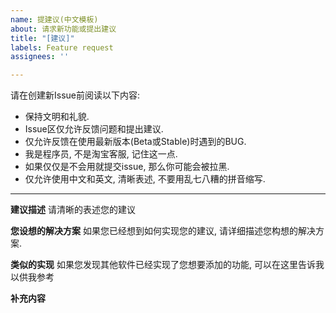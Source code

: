 ```yaml
---
name: 提建议(中文模板)
about: 请求新功能或提出建议
title: "[建议]"
labels: Feature request
assignees: ''

---
```


请在创建新Issue前阅读以下内容:
- 保持文明和礼貌.
- Issue区仅允许反馈问题和提出建议.
- 仅允许反馈在使用最新版本(Beta或Stable)时遇到的BUG.
- 我是程序员, 不是淘宝客服, 记住这一点.
- 如果仅仅是不会用就提交issue, 那么你可能会被拉黑.
- 仅允许使用中文和英文, 清晰表述, 不要用乱七八糟的拼音缩写.

---

**建议描述**
请清晰的表述您的建议

**您设想的解决方案**
如果您已经想到如何实现您的建议, 请详细描述您构想的解决方案.

**类似的实现**
如果您发现其他软件已经实现了您想要添加的功能, 可以在这里告诉我以供我参考

**补充内容**
